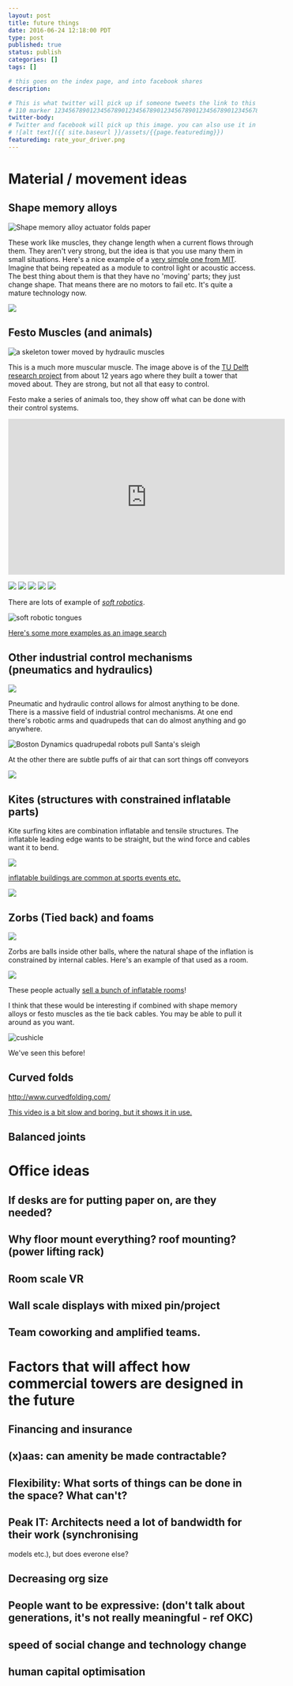 ```yaml
---
layout: post
title: future things
date: 2016-06-24 12:18:00 PDT
type: post
published: true
status: publish
categories: []
tags: []

# this goes on the index page, and into facebook shares
description: 

# This is what twitter will pick up if someone tweets the link to this page 
# 110 marker 1234567890123456789012345678901234567890123456789012345678901234567890123456789012345678901234567890123456789
twitter-body:
# Twitter and facebook will pick up this image. you can also use it in a post with:
# ![alt text]({{ site.baseurl }}/assets/{{page.featuredimg}}) 
featuredimg: rate_your_driver.png
---
```


# Material / movement ideas

## Shape memory alloys

![Shape memory alloy actuator folds paper](http://fab.cba.mit.edu/classes/863.12/people/laia.mogassoldevila/img/p10/9.gif)

These work like muscles, they change length when a current flows through them. They aren't very strong, but the idea is that you use many them in small situations. Here's a nice example of a [very simple one from MIT](http://fab.cba.mit.edu/classes/863.12/people/laia.mogassoldevila/projects/p10.html). Imagine that being repeated as a module to control light or acoustic access. The best thing about them is that they have no 'moving' parts; they just change shape. That means there are no motors to fail etc. It's quite a mature technology now.

[![](https://mir-s3-cdn-cf.behance.net/project_modules/disp/c7d71a29686511.5605825510d1d.gif)](http://behnazfarahi.prosite.com/204244/7618948/gallery/caress-of-the-gaz)

## Festo Muscles (and animals)

![a skeleton tower moved by hydraulic muscles](http://www.bk.tudelft.nl/fileadmin/Faculteit/BK/Over_de_faculteit/Afdelingen/Hyperbody/Research/Applied_research_Projects/img/16-small.gif)

This is a much more muscular muscle. The image above is of the [TU Delft research project](http://www.bk.tudelft.nl/index.php?id=16060&L=1) from about 12 years ago where they built a tower that moved about. They are strong, but not all that easy to control. 

Festo make a series of animals too, they show off what can be done with their control systems.

<iframe width="560" height="315" src="https://www.youtube.com/embed/fCJCdElCkPQ" frameborder="0" allowfullscreen></iframe>

![](http://i.crackedcdn.com/phpimages/article/1/5/3/238153_v1.gif)
![](http://i.dailymail.co.uk/i/gif/bionickangaroo.gif)
![](https://i.kinja-img.com/gawker-media/image/upload/s--ilcwMrSu--/c_fill,fl_progressive,g_center,h_180,q_80,w_320/odcuovxz0fa0fykoe3ms.gif)
![](http://25.media.tumblr.com/d9a1632a60be603fc99918c0b005f32c/tumblr_n2m0lm6HRX1r83d7lo2_400.gif)
![](http://i.crackedcdn.com/phpimages/article/1/6/3/238163_v1.gif)

There are lots of example of _[soft robotics](http://www.fastcompany.com/3037993/furl-the-eeg-responsive-soft-robotics-future-of-architecture)_.

![soft robotic tongues](http://b.fastcompany.net/multisite_files/fastcompany/imagecache/620x350/poster/2014/11/3037993-poster-poster-furl.gif)

[Here's some more examples as an image search](https://www.google.ca/search?q=soft+robotics&client=ubuntu&espv=2&biw=1855&bih=971&source=lnms&tbm=isch&sa=X&ved=0ahUKEwjT5_mSo8HNAhVL6mMKHbRzDAoQ_AUIBygC)

## Other industrial control mechanisms (pneumatics and hydraulics)

![](https://robinx86.files.wordpress.com/2014/01/medium.gif) 

Pneumatic and hydraulic control allows for almost anything to be done. There is a massive field of industrial control mechanisms. At one end there's robotic arms and quadrupeds that can do almost anything and go anywhere.

![Boston Dynamics quadrupedal robots pull Santa's sleigh](https://i.kinja-img.com/gawker-media/image/upload/s--V3ZtbjAR--/c_scale,fl_progressive,q_80,w_800/ahtm8vl5ywneqeyq1n7y.gif)

At the other there are subtle puffs of air that can sort things off conveyors

[![](https://media.giphy.com/media/hKF9GnXC0JWkE/giphy.gif)](https://giphy.com/gifs/puff-hKF9GnXC0JWkE)

## Kites (structures with constrained inflatable parts)

Kite surfing kites are combination inflatable and tensile structures. The inflatable leading edge wants to be straight, but the wind force and cables want it to bend.

![](http://www.kiteboardingevolution.com/image-files/kiteforlineattachmentdownwind6linesattached.jpg)

[inflatable buildings are common at sports events etc.](https://www.imagine-inflatables.com/Inflatable-Buildings/)

![](https://www.imagine-inflatables.com/images/content/gallery-fullsize/Inflatable-Cube--Building-Large.jpg)

## Zorbs (Tied back) and foams

![](http://i.kinja-img.com/gawker-media/image/upload/t_original/jhudqgkhqfde665x7qkw.gif)

Zorbs are balls inside other balls, where the natural shape of the inflation is constrained by internal cables. Here's an example of that used as a room.

![](http://img.everychina.com/nimg/0f/ef/6194a10752d8544bb37da4bec285.jpg)

These people actually [sell a bunch of inflatable rooms](http://www.everychina.com/p-z52e3bf3-102620043-transparent-room-inflatable-tent-inflatable-bubble-tent-with-blower-cy-m2731.html)!

I think that these would be interesting if combined with shape memory alloys or festo muscles as the tie back cables. You may be able to pull it around as you want.

![cushicle](https://s-media-cache-ak0.pinimg.com/564x/0c/9e/45/0c9e453ef9ad1294e5f9775ea5b566d6.jpg)

We've seen this before!

## Curved folds

http://www.curvedfolding.com/

[This video is a bit slow and boring, but it shows it in use.](https://www.youtube.com/watch?v=tQfmzCIe7jU)

## Balanced joints

# Office ideas

## If desks are for putting paper on, are they needed? 

## Why floor mount everything? roof mounting? (power lifting rack)

## Room scale VR

## Wall scale displays with mixed pin/project

## Team coworking and amplified teams.

# Factors that will affect how commercial towers are designed in the future

## Financing and insurance

## (x)aas: can amenity be made contractable?

## Flexibility: What sorts of things can be done in the space? What can't?

## Peak IT: Architects need a lot of bandwidth for their work (synchronising 
models etc.), but does everone else?

## Decreasing org size

## People want to be expressive: (don't talk about generations, it's not really meaningful - ref OKC)

## speed of social change and technology change

## human capital optimisation